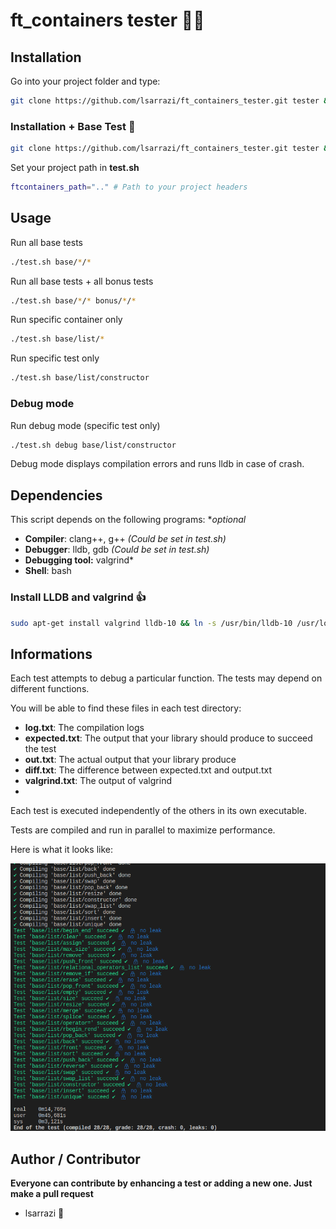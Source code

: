 # ft_containers tester 🏴‍☠️ 

## Installation

Go into your project folder and type:
```bash
git clone https://github.com/lsarrazi/ft_containers_tester.git tester && cd tester
```

### Installation + Base Test 🍮

```bash
git clone https://github.com/lsarrazi/ft_containers_tester.git tester && cd tester && ./test.sh base/*/*
```

Set your project path in **test.sh**

```bash
ftcontainers_path=".." # Path to your project headers
```

## Usage

Run all base tests
```bash
./test.sh base/*/*
```

Run all base tests + all bonus tests
```bash
./test.sh base/*/* bonus/*/*
```

Run specific container only
```bash
./test.sh base/list/*
```

Run specific test only
```bash
./test.sh base/list/constructor
```
### Debug mode
Run debug mode (specific test only)
```bash
./test.sh debug base/list/constructor
```

Debug mode displays compilation errors and runs lldb in case of crash.

## Dependencies

This script depends on the following programs: **optional*
- **Compiler**: clang++, g++ *(Could be set in test.sh)*
- **Debugger**: lldb, gdb *(Could be set in test.sh)*
- **Debugging tool:** valgrind*
- **Shell**: bash

### Install LLDB and valgrind 👍

```bash
sudo apt-get install valgrind lldb-10 && ln -s /usr/bin/lldb-10 /usr/local/bin/lldb
```

## Informations

Each test attempts to debug a particular function. The tests may depend on different functions.

You will be able to find these files in each test directory:

- **log.txt**: The compilation logs
- **expected.txt**: The output that your library should produce to succeed the test
- **out.txt**: The actual output that your library produce
- **diff.txt**: The difference between expected.txt and output.txt
- **valgrind.txt**: The output of valgrind
- 
Each test is executed independently of the others in its own executable.

Tests are compiled and run in parallel to maximize performance.

Here is what it looks like:

![alt text](./res/tester.png "./test.sh base/list/*")

## Author / Contributor

**Everyone can contribute by enhancing a test or adding a new one. Just make a pull request**

- lsarrazi 👑